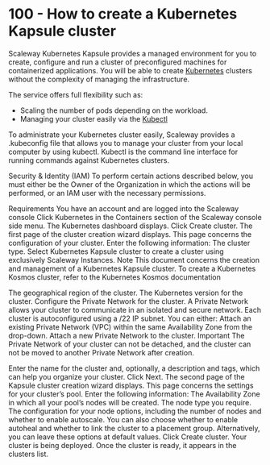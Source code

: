# 100 - How to create a Kubernetes Kapsule cluster

Scaleway Kubernetes Kapsule provides a managed environment for you to create, configure and run a cluster of preconfigured machines for containerized applications. You will be able to create [Kubernetes](https://kubernetes.io/) clusters without the complexity of managing the infrastructure.

The service offers full flexibility such as:

- Scaling the number of pods depending on the workload.
- Managing your cluster easily via the [Kubectl](https://kubernetes.io/docs/reference/kubectl/overview/)

To administrate your Kubernetes cluster easily, Scaleway provides a .kubeconfig file that allows you to manage your cluster from your local computer by using kubectl. Kubectl
 is the command line interface for running commands against Kubernetes clusters.

Security & Identity (IAM)
To perform certain actions described below, you must either be the Owner of the Organization in which the actions will be performed, or an IAM user with the necessary permissions.

Requirements
You have an account and are logged into the Scaleway console
Click Kubernetes in the Containers section of the Scaleway console
 side menu. The Kubernetes dashboard displays.
Click Create cluster. The first page of the cluster creation wizard displays.
This page concerns the configuration of your cluster. Enter the following information:
The cluster type. Select Kubernetes Kapsule cluster to create a cluster using exclusively Scaleway Instances.
Note
This document concerns the creation and management of a Kubernetes Kapsule cluster. To create a Kubernetes Kosmos cluster, refer to the Kubernetes Kosmos documentation

The geographical region of the cluster.
The Kubernetes version for the cluster.
Configure the Private Network for the cluster. A Private Network allows your cluster to communicate in an isolated and secure network. Each cluster is autoconfigured using a /22 IP subnet. You can either:
Attach an existing Private Network (VPC) within the same Availability Zone from the drop-down.
Attach a new Private Network to the cluster.
Important
The Private Network of your cluster can not be detached, and the cluster can not be moved to another Private Network after creation.

Enter the name for the cluster and, optionally, a description and tags, which can help you organize your cluster.
Click Next. The second page of the Kapsule cluster creation wizard displays.
This page concerns the settings for your cluster’s pool. Enter the following information:
The Availability Zone in which all your pool’s nodes will be created.
The node type you require.
The configuration for your node options, including the number of nodes and whether to enable autoscale. You can also choose whether to enable autoheal and whether to link the cluster to a placement group. Alternatively, you can leave these options at default values.
Click Create cluster. Your cluster is being deployed. Once the cluster is ready, it appears in the clusters list.
